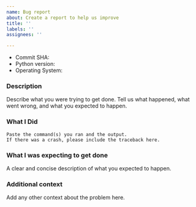 ```yaml
---
name: Bug report
about: Create a report to help us improve
title: ''
labels: ''
assignees: ''

---
```


* Commit SHA:
* Python version:
* Operating System:

### Description

Describe what you were trying to get done.
Tell us what happened, what went wrong, and what you expected to happen.

### What I Did

```
Paste the command(s) you ran and the output.
If there was a crash, please include the traceback here.
```

### What I was expecting to get done
A clear and concise description of what you expected to happen.

### Additional context
Add any other context about the problem here.